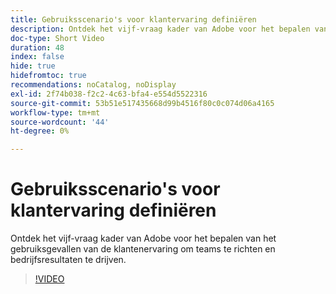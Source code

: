 ```yaml
---
title: Gebruiksscenario's voor klantervaring definiëren
description: Ontdek het vijf-vraag kader van Adobe voor het bepalen van het gebruiksgevallen van de klantenervaring om teams te richten en bedrijfsresultaten te drijven.
doc-type: Short Video
duration: 48
index: false
hide: true
hidefromtoc: true
recommendations: noCatalog, noDisplay
exl-id: 2f74b038-f2c2-4c63-bfa4-e554d5522316
source-git-commit: 53b51e517435668d99b4516f80c0c074d06a4165
workflow-type: tm+mt
source-wordcount: '44'
ht-degree: 0%

---
```


# Gebruiksscenario&#39;s voor klantervaring definiëren

Ontdek het vijf-vraag kader van Adobe voor het bepalen van het gebruiksgevallen van de klantenervaring om teams te richten en bedrijfsresultaten te drijven.

<!-- 85_S651_3442537_47_defining-customer-experience-use-cases -->
>[!VIDEO](https://video.tv.adobe.com/v/3458292/?learn=on&enablevpops=true)
